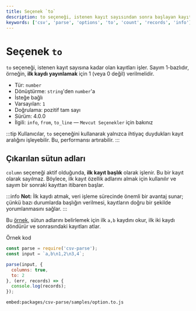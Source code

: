 ```yaml
---
title: Seçenek `to`
description: to seçeneği, istenen kayıt sayısından sonra başlayan kayıtları işler. Kullanıcılar bu seçenekle belirli bir kayıt aralığını kolayca kontrol edebilirler.
keywords: ['csv', 'parse', 'options', 'to', 'count', 'records', 'info']
---
```


# Seçenek `to`

`to` seçeneği, istenen kayıt sayısına kadar olan kayıtları işler. Sayım 1-bazlıdır, örneğin, **ilk kaydı yayınlamak** için 1 (veya 0 değil) verilmelidir.

* Tür: `number`
* Dönüştürme: `string`'den `number`'a
* İsteğe bağlı
* Varsayılan: `1`
* Doğrulama: pozitif tam sayı
* Sürüm: 4.0.0
* İlgili: `info`, `from`, `to_line` &mdash; `Mevcut Seçenekler` için bakınız

:::tip
Kullanıcılar, `to` seçeneğini kullanarak yalnızca ihtiyaç duydukları kayıt aralığını işleyebilir. Bu, performansı artırabilir.
:::

## Çıkarılan sütun adları

`column` seçeneği aktif olduğunda, **ilk kayıt başlık** olarak işlenir. Bu bir kayıt olarak sayılmaz. Böylece, ilk kayıt özellik adlarını almak için kullanılır ve sayım bir sonraki kayıttan itibaren başlar.

:::info
**Not:** İlk kaydı atmak, veri işleme sürecinde önemli bir avantaj sunar; çünkü bazı durumlarda başlığın verilmesi, kayıtların doğru bir şekilde yorumlanmasını sağlar.
:::

Bu [örnek](https://github.com/adaltas/node-csv/blob/master/packages/csv-parse/samples/option.to.js), sütun adlarını belirlemek için ilk `a,b` kaydını okur, ilk iki kaydı döndürür ve sonrasındaki kayıtları atlar.


Örnek kod

```javascript
const parse = require('csv-parse');
const input = `a,b\n1,2\n3,4`;

parse(input, {
  columns: true,
  to: 2
}, (err, records) => {
  console.log(records);
});
```



`embed:packages/csv-parse/samples/option.to.js`